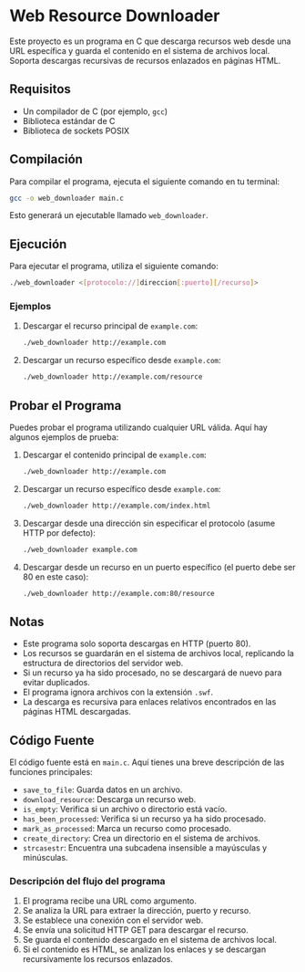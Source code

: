 # Web Resource Downloader

Este proyecto es un programa en C que descarga recursos web desde una URL específica y guarda el contenido en el sistema de archivos local. Soporta descargas recursivas de recursos enlazados en páginas HTML.

## Requisitos

- Un compilador de C (por ejemplo, `gcc`)
- Biblioteca estándar de C
- Biblioteca de sockets POSIX

## Compilación

Para compilar el programa, ejecuta el siguiente comando en tu terminal:

```bash
gcc -o web_downloader main.c
```

Esto generará un ejecutable llamado `web_downloader`.

## Ejecución

Para ejecutar el programa, utiliza el siguiente comando:

```bash
./web_downloader <[protocolo://]direccion[:puerto][/recurso]>
```

### Ejemplos

1. Descargar el recurso principal de `example.com`:
    ```bash
    ./web_downloader http://example.com
    ```

2. Descargar un recurso específico desde `example.com`:
    ```bash
    ./web_downloader http://example.com/resource
    ```

## Probar el Programa

Puedes probar el programa utilizando cualquier URL válida. Aquí hay algunos ejemplos de prueba:

1. Descargar el contenido principal de `example.com`:
    ```bash
    ./web_downloader http://example.com
    ```

2. Descargar un recurso específico desde `example.com`:
    ```bash
    ./web_downloader http://example.com/index.html
    ```

3. Descargar desde una dirección sin especificar el protocolo (asume HTTP por defecto):
    ```bash
    ./web_downloader example.com
    ```

4. Descargar desde un recurso en un puerto específico (el puerto debe ser 80 en este caso):
    ```bash
    ./web_downloader http://example.com:80/resource
    ```

## Notas

- Este programa solo soporta descargas en HTTP (puerto 80).
- Los recursos se guardarán en el sistema de archivos local, replicando la estructura de directorios del servidor web.
- Si un recurso ya ha sido procesado, no se descargará de nuevo para evitar duplicados.
- El programa ignora archivos con la extensión `.swf`.
- La descarga es recursiva para enlaces relativos encontrados en las páginas HTML descargadas.

## Código Fuente

El código fuente está en `main.c`. Aquí tienes una breve descripción de las funciones principales:

- `save_to_file`: Guarda datos en un archivo.
- `download_resource`: Descarga un recurso web.
- `is_empty`: Verifica si un archivo o directorio está vacío.
- `has_been_processed`: Verifica si un recurso ya ha sido procesado.
- `mark_as_processed`: Marca un recurso como procesado.
- `create_directory`: Crea un directorio en el sistema de archivos.
- `strcasestr`: Encuentra una subcadena insensible a mayúsculas y minúsculas.

### Descripción del flujo del programa

1. El programa recibe una URL como argumento.
2. Se analiza la URL para extraer la dirección, puerto y recurso.
3. Se establece una conexión con el servidor web.
4. Se envía una solicitud HTTP GET para descargar el recurso.
5. Se guarda el contenido descargado en el sistema de archivos local.
6. Si el contenido es HTML, se analizan los enlaces y se descargan recursivamente los recursos enlazados.
